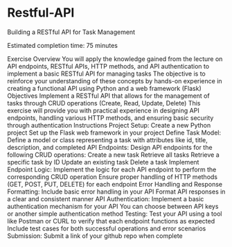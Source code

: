 # Restful-API

Building a RESTful API for Task Management

Estimated completion time: 75 minutes

Exercise Overview
You will apply the knowledge gained from the lecture on API endpoints, RESTful APIs, HTTP methods, and API authentication to implement a basic RESTful API for managing tasks 
The objective is to reinforce your understanding of these concepts by hands-on experience in creating a functional API using Python and a web framework (Flask)
Objectives
Implement a RESTful API that allows for the management of tasks through CRUD operations (Create, Read, Update, Delete) This exercise will provide you with practical experience in designing API endpoints, handling various HTTP methods, and ensuring basic security through authentication
Instructions
Project Setup:
Create a new Python project
Set up the Flask web framework in your project
Define Task Model:
Define a model or class representing a task with attributes like id, title, description, and completed
API Endpoints:
Design API endpoints for the following CRUD operations:
Create a new task
Retrieve all tasks
Retrieve a specific task by ID
Update an existing task
Delete a task
Implement Endpoint Logic:
Implement the logic for each API endpoint to perform the corresponding CRUD operation
Ensure proper handling of HTTP methods (GET, POST, PUT, DELETE) for each endpoint
Error Handling and Response Formatting:
Include basic error handling in your API
Format API responses in a clear and consistent manner
API Authentication:
Implement a basic authentication mechanism for your API You can choose between API keys or another simple authentication method
Testing:
Test your API using a tool like Postman or CURL to verify that each endpoint functions as expected
Include test cases for both successful operations and error scenarios
Submission:
Submit a link of your github repo when complete
